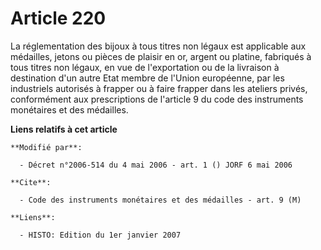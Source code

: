 # Article 220

La réglementation des bijoux à tous titres non légaux est applicable aux médailles, jetons ou pièces de plaisir en or, argent
ou platine, fabriqués à tous titres non légaux, en vue de l'exportation ou de la livraison à destination d'un autre Etat
membre de l'Union européenne, par les industriels autorisés à frapper ou à faire frapper dans les ateliers privés,
conformément aux prescriptions de l'article 9 du code des instruments monétaires et des médailles.

**Liens relatifs à cet article**

	**Modifié par**:

	  - Décret n°2006-514 du 4 mai 2006 - art. 1 () JORF 6 mai 2006

	**Cite**:

	  - Code des instruments monétaires et des médailles - art. 9 (M)

	**Liens**:

	  - HISTO: Edition du 1er janvier 2007
